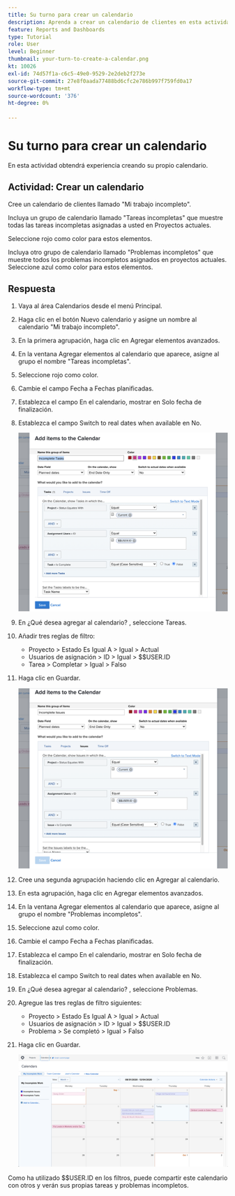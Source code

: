 ```yaml
---
title: Su turno para crear un calendario
description: Aprenda a crear un calendario de clientes en esta actividad práctica.
feature: Reports and Dashboards
type: Tutorial
role: User
level: Beginner
thumbnail: your-turn-to-create-a-calendar.png
kt: 10026
exl-id: 74d57f1a-c6c5-49e0-9529-2e2deb2f273e
source-git-commit: 27e8f0aada77488bd6cfc2e786b997f759fd0a17
workflow-type: tm+mt
source-wordcount: '376'
ht-degree: 0%

---
```


# Su turno para crear un calendario

En esta actividad obtendrá experiencia creando su propio calendario.

## Actividad: Crear un calendario

Cree un calendario de clientes llamado &quot;Mi trabajo incompleto&quot;.

Incluya un grupo de calendario llamado &quot;Tareas incompletas&quot; que muestre todas las tareas incompletas asignadas a usted en Proyectos actuales.

Seleccione rojo como color para estos elementos.

Incluya otro grupo de calendario llamado &quot;Problemas incompletos&quot; que muestre todos los problemas incompletos asignados en proyectos actuales. Seleccione azul como color para estos elementos.

## Respuesta

1. Vaya al área Calendarios desde el menú Principal.
1. Haga clic en el botón Nuevo calendario y asigne un nombre al calendario &quot;Mi trabajo incompleto&quot;.
1. En la primera agrupación, haga clic en Agregar elementos avanzados.
1. En la ventana Agregar elementos al calendario que aparece, asigne al grupo el nombre &quot;Tareas incompletas&quot;.
1. Seleccione rojo como color.
1. Cambie el campo Fecha a Fechas planificadas.
1. Establezca el campo En el calendario, mostrar en Solo fecha de finalización.
1. Establezca el campo Switch to real dates when available en No.

   ![Imagen de la pantalla para agregar elementos a un calendario](assets/calendar-activity-1.png)

1. En ¿Qué desea agregar al calendario? , seleccione Tareas.
1. Añadir tres reglas de filtro:

   * Proyecto > Estado Es Igual A > Igual > Actual
   * Usuarios de asignación > ID > Igual > $$USER.ID
   * Tarea > Completar > Igual > Falso

1. Haga clic en Guardar.

   ![Imagen de la pantalla para agregar elementos a un calendario](assets/calendar-activity-2.png)

1. Cree una segunda agrupación haciendo clic en Agregar al calendario.
1. En esta agrupación, haga clic en Agregar elementos avanzados.
1. En la ventana Agregar elementos al calendario que aparece, asigne al grupo el nombre &quot;Problemas incompletos&quot;.
1. Seleccione azul como color.
1. Cambie el campo Fecha a Fechas planificadas.
1. Establezca el campo En el calendario, mostrar en Solo fecha de finalización.
1. Establezca el campo Switch to real dates when available en No.
1. En ¿Qué desea agregar al calendario? , seleccione Problemas.
1. Agregue las tres reglas de filtro siguientes:

   * Proyecto > Estado Es Igual A > Igual > Actual
   * Usuarios de asignación > ID > Igual > $$USER.ID
   * Problema > Se completó > Igual > Falso

1. Haga clic en Guardar.

   ![Imagen de la pantalla para agregar elementos a un calendario](assets/calendar-activity-3.png)

Como ha utilizado $$USER.ID en los filtros, puede compartir este calendario con otros y verán sus propias tareas y problemas incompletos.
